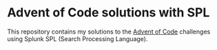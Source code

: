 # Advent of Code solutions with SPL

This repository contains my solutions to the [Advent of Code](https://adventofcode.com/) challenges using Splunk SPL (Search Processing Language).
